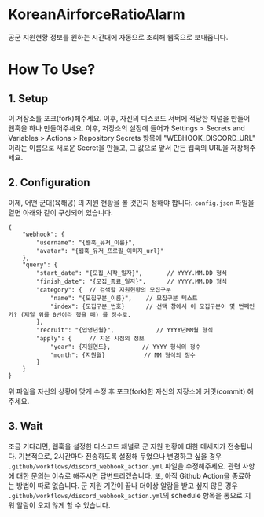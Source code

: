# KoreanAirforceRatioAlarm
공군 지원현황 정보를 원하는 시간대에 자동으로 조회해 웹훅으로 보내줍니다.

# How To Use?

## 1. Setup
이 저장소를 포크(fork)해주세요. 이후, 자신의 디스코드 서버에 적당한 채널을 만들어 웹훅을 하나 만들어주세요.
이후, 저장소의 설정에 들어가 Settings > Secrets and Variables > Actions > Repository Secrets 항목에 "WEBHOOK_DISCORD_URL" 이라는 이름으로 새로운 Secret을 만들고, 그 값으로 앞서 만든 웹훅의 URL을 저장해주세요.

## 2. Configuration
이제, 어떤 군대(육해공) 의 지원 현황을 볼 것인지 정해야 합니다.
`config.json` 파일을 열면 아래와 같이 구성되어 있습니다.

```json5
{
    "webhook": {
        "username": "{웹훅_유저_이름}",
        "avatar": "{웹훅_유저_프로필_이미지_url}"
    },
    "query": {
        "start_date": "{모집_시작_일자}",       // YYYY.MM.DD 형식
        "finish_date": "{모집_종료_일자}",      // YYYY.MM.DD 형식
        "category": {  // 검색할 지원현황의 모집구분
            "name": "{모집구분_이름}",    // 모집구분 텍스트
            "index": {모집구분_번호}      // 선택 창에서 이 모집구분이 몇 번째인가? (제일 위를 0번이라 했을 때) 를 정수로.
        },
        "recruit": "{입영년월}",            // YYYY년MM월 형식
        "apply": {     // 지운 시점의 정보
            "year": {지원연도},         // YYYY 형식의 정수
            "month": {지원월}           // MM 형식의 정수
        }
    }
}
```

위 파일을 자신의 상황에 맞게 수정 후 포크(fork)한 자신의 저장소에 커밋(commit) 해주세요.

## 3. Wait
조금 기다리면, 웹훅을 설정한 디스코드 채널로 군 지원 현황에 대한 메세지가 전송됩니다.
기본적으로, 2시간마다 전송하도록 설정해 두었으나 변경하고 싶을 경우 `.github/workflows/discord_webhook_action.yml` 파일을 수정해주세요.
관련 사항에 대한 문의는 이슈로 해주시면 답변드리겠습니다.
또, 아직 Github Action을 종료하는 방법이 따로 없습니다.
군 지원 기간이 끝나 더이상 알람을 받고 싶지 않은 경우 `.github/workflows/discord_webhook_action.yml`의 schedule 항목을 통으로 지워 알람이 오지 않게 할 수 있습니다.
